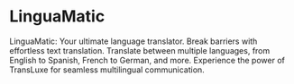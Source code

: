 # LinguaMatic
LinguaMatic: Your ultimate language translator. Break barriers with effortless text translation. Translate between multiple languages, from English to Spanish, French to German, and more. Experience the power of TransLuxe for seamless multilingual communication.
